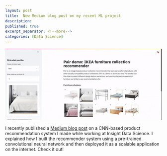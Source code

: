 ```yaml
---
layout: post
title:  New Medium blog post on my recent ML project
description: 
published: true
excerpt_separator: <!--more-->
categories: [Data Science]
---
```


![pair-app](/static/gifs/pair-demo-final.gif "the Pair web application I built for the project")


I recently published a [Medium blog post](https://blog.insightdatascience.com/building-a-scalable-online-product-recommender-with-keras-docker-gcp-and-gke-52a5ab2c7688 "post") on a CNN-based product recommendation system I made while working at Insight Data Science. I explained how I built the recommender system using a pre-trained convolutional neural network and then deployed it as a scalable application on the internet. Check it out!

<!--more--> 